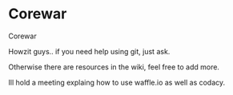 # Corewar
Corewar

Howzit guys.. if you need help using git, just ask.

Otherwise there are resources in the wiki, feel free to add more.

Ill hold a meeting explaing how to use waffle.io as well as codacy.
